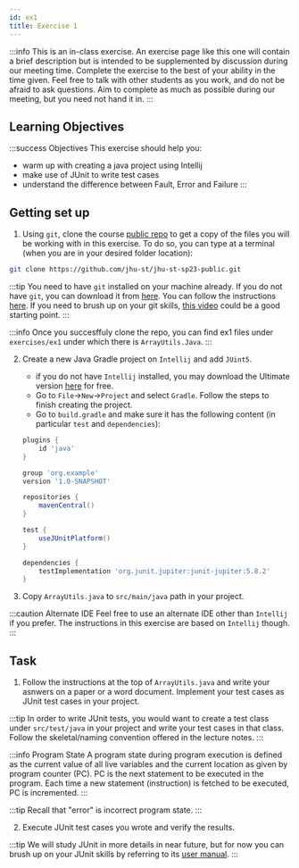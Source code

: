 ```yaml
---
id: ex1
title: Exercise 1
---
```


:::info
This is an in-class exercise. An exercise page like this one will contain a brief description but is intended to be supplemented by discussion during our meeting time. Complete the exercise to the best of your ability in the time given. Feel free to talk with other students as you work, and do not be afraid to ask questions. Aim to complete as much as possible during our meeting, but you need not hand it in. 
:::


## Learning Objectives

:::success Objectives
This exercise should help you:
* warm up with creating a java project using Intellij
* make use of JUnit to write test cases
* understand the difference between Fault, Error and Failure
:::


## Getting set up

1. Using `git`, clone the course [public repo](https://github.com/jhu-st/jhu-st-sp23-public) to get a copy of the files you will be working with in this exercise. To do so, you can type at a terminal (when you are in your desired folder location):

```bash
git clone https://github.com/jhu-st/jhu-st-sp23-public.git
```

:::tip
You need to have `git` installed on your machine already. If you do not have `git`, you can download it from [here](https://git-scm.com/downloads). You can follow the instructions [here](https://git-scm.com/book/en/v2/Getting-Started-Installing-Git). If you need to brush up on your git skills, [this video](https://www.youtube.com/watch?v=SWYqp7iY_Tc) could be a good starting point.
:::

:::info
Once you succesffuly clone the repo, you can find ex1 files under `exercises/ex1` under which there is `ArrayUtils.Java`.
:::

2. Create a new Java Gradle project on `Intellij` and add `JUint5`. 
    * if you do not have `Intellij` installed, you may download the Ultimate version [here](https://www.jetbrains.com/community/education/#students) for free. 
    * Go to `File`->`New`->`Project` and select `Gradle`. Follow the steps to finish creating the project.
    * Go to `build.gradle` and make sure it has the following content (in particular `test` and `dependencies`):

    
    ```groovy
    plugins {
        id 'java'
    }

    group 'org.example'
    version '1.0-SNAPSHOT'

    repositories {
        mavenCentral()
    }

    test {
        useJUnitPlatform()
    }

    dependencies {
        testImplementation 'org.junit.jupiter:junit-jupiter:5.8.2'
    }
    ```
3. Copy `ArrayUtils.java` to `src/main/java` path in your project.

:::caution Alternate IDE
Feel free to use an alternate IDE other than `Intellij` if you prefer. The instructions in this exercise are based on `Intellij` though.
:::


## Task
1. Follow the instructions at the top of `ArrayUtils.java` and write your asnwers on a paper or a word document. Implement your test cases as JUnit test cases in your project. 

:::tip
In order to write JUnit tests, you would want to create a test class under `src/test/java` in your project and write your test cases in that class. Follow the skeletal/naming convention offered in the lecture notes.
:::

:::info Program State
A program state during program execution is defined as the current value of all live variables and the current location as given by program counter (PC). PC is the next statement to be executed in the program. Each time a new statement (instruction) is fetched to be executed, PC is incremented.
:::

:::tip
Recall that "error" is incorrect program state.
:::

2. Execute JUnit test cases you wrote and verify the results.

:::tip
We will study JUnit in more details in near future, but for now you can brush up on your JUnit skills by referring to its [user manual](https://junit.org/junit5/docs/current/user-guide/).
:::

<!--## Task 2-->
<!--Now turn to `Point.java` and `ColorPoint.java`. Note that `ColorPoint` is a child class of `Point`. -->
<!--1. Can you spot any issues with these two classes, in particular as related to the implementations of the `equals` methods in these two classes?-->

<!--:::tip hint-->
<!--Consider the following peice of code:-->
<!--```java-->
<!--Point p = new Point(1, 2); -->
<!--ColorPoint cp1;-->
<!--cp1 = new ColorPoint(1, 2, Color.RED);-->
<!--ColorPoint cp2;-->
<!--cp2 = new ColorPoint(1, 2, Color.BLUE);-->
<!--p.equals(cp1); -->
<!--cp1.equals(p1);  -->
<!--```-->
<!--What would you expect the last two statements in the above code to evaluate to? Do they evaluate to expected output values?-->
<!--::: -->

<!--2. Can you offer a fix to address the issue detected above? -->
<!--3. Can you suggest a fix where `equals` methods would satisfy both _symmetry_ and _transitivity_ properties? Discuss.-->




